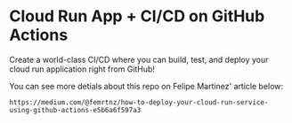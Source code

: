 
# Cloud Run App + CI/CD on GitHub Actions

Create a world-class CI/CD where you can build, test, and deploy your cloud run application right from GitHub!

You can see more detials about this repo on Felipe Martinez' article below:

`https://medium.com/@femrtnz/how-to-deploy-your-cloud-run-service-using-github-actions-e5b6a6f597a3`
